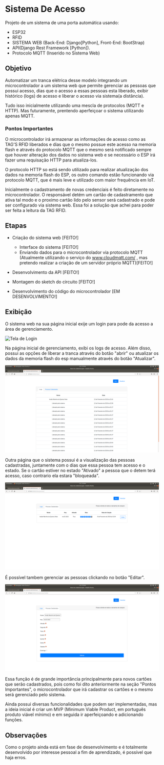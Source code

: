 # Sistema De Acesso

Projeto de um sistema de uma porta automática usando:

- ESP32
- RFID
- SISTEMA WEB (Back-End: Django[Python], Front-End: BootStrap)
- API(Django Rest Framework [Python]). 
- Protocolo MQTT (Inserido no Sistema Web)

## Objetivo

Automatizar um tranca elétrica desse modelo integrando um microcontrolador a um sistema web que permite gerenciar as pessoas que possui acesso, dias que o acesso a essas pessoas esta liberado, exibir histórico (logs) de acesso e liberar o acesso via sistema(a distância).

Tudo isso inicialmente utilizando uma mescla de protocolos (MQTT e HTTP). Mas futuramente, prentendo aperfeiçoar o sistema utilizando apenas MQTT.

### Pontos Importantes

O microcontrolador irá armazenar as informações de acesso como as TAG'S RFID liberados e dias que o mesmo possue este acesso na memoria flash e através do protocolo MQTT que o mesmo será notificado sempre que houver alteração dos dados no sistema web e se necessário o ESP irá fazer uma requisação HTTP para atualiza-los.

O protocolo HTTP so está sendo utilizado para realizar atualização dos dados na memoria flash do ESP, os outro comando estão funcionando via protocolo MQTT, que é mais leve e utilizado com maior frequência em IoT.

Inicialmente o cadastramento de novas credenciais é feito diretamente no microcontrolador. O responsável detém um cartão de cadastramento que ativa tal modo e o proximo cartão lido pelo sensor será cadastrado e pode ser configurado via sistema web. Essa foi a solução que achei para poder ser feita a leitura da TAG RFID.


## Etapas

- Criação do sistema web [FEITO!]
  - Interface do sistema [FEITO!]
  - Enviando dados para o microcontrolador via protocolo MQTT (Atualmente utilizando o serviço do www.cloudmqtt.com/ , mas pretendo realizar a criação de um servidor próprio MQTT)[FEITO!]

- Desenvolvimento da API [FEITO!]
- Montagem do sketch do circuito [FEITO!]
- Desenvolvimento do código do microcontrolador [EM DESENVOLVIMENTO!]

## Exibição
 
 O sistema web na sua página inicial exije um login para pode da acesso a área de gerenciamento.
 
 ![Tela de Login](images/tela_login.png)
 
 Na página inicial de gerenciamento, exibi os logs de acesso. Além disso, possui as opções de liberar a tranca através do botão "abrir" ou atualizar os dados da memoria flash do esp manualmente através do botão "Atualizar".
 
 ![Tela 1](images/tela_1.png)
 
 Outra página que o sistema possui é a visualização das pessoas cadastradas, juntamente com o dias que essa pessoa tem acesso e o estado. Se o cartão estiver no estado "Ativado" a pessoa que o detem terá acesso, caso contrario ela estara "bloqueada".
 
 ![Tela 2](images/tela_2.png)
 
 É possível tambem gerenciar as pessoas clickando no botão "Editar".
 
 ![Tela 3](images/tela_3.png)
 
 Essa função é de grande importância principalmente para novos cartões que serão cadastrados, pois como foi dito anteriormente na seção "Pontos Importantes", o microcontrolador que irá cadastrar os cartões e o mesmo será gerenciado pelo sistema.
 
 Ainda possui diversas funcionalidades que podem ser implementadas, mas a ideia inicial é criar um MVP (Minimum Viable Product, em português produto viável mínimo) e em seguida ir aperfeiçoando e adicionando funções.
 
 

## Observações

Como o projeto ainda está em fase de desenvolvimento e é totalmente desenvolvido por interesse pessoal a fim de aprendizado, é possível que haja erros.





